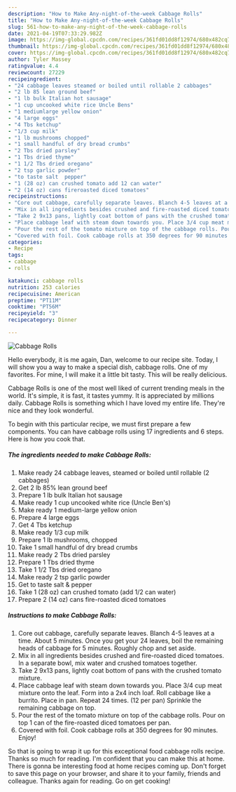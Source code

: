 ```yaml
---
description: "How to Make Any-night-of-the-week Cabbage Rolls"
title: "How to Make Any-night-of-the-week Cabbage Rolls"
slug: 561-how-to-make-any-night-of-the-week-cabbage-rolls
date: 2021-04-19T07:33:29.982Z
image: https://img-global.cpcdn.com/recipes/361fd01dd8f12974/680x482cq70/cabbage-rolls-recipe-main-photo.jpg
thumbnail: https://img-global.cpcdn.com/recipes/361fd01dd8f12974/680x482cq70/cabbage-rolls-recipe-main-photo.jpg
cover: https://img-global.cpcdn.com/recipes/361fd01dd8f12974/680x482cq70/cabbage-rolls-recipe-main-photo.jpg
author: Tyler Massey
ratingvalue: 4.4
reviewcount: 27229
recipeingredient:
- "24 cabbage leaves steamed or boiled until rollable 2 cabbages"
- "2 lb 85 lean ground beef"
- "1 lb bulk Italian hot sausage"
- "1 cup uncooked white rice Uncle Bens"
- "1 mediumlarge yellow onion"
- "4 large eggs"
- "4 Tbs ketchup"
- "1/3 cup milk"
- "1 lb mushrooms chopped"
- "1 small handful of dry bread crumbs"
- "2 Tbs dried parsley"
- "1 Tbs dried thyme"
- "1 1/2 Tbs dried oregano"
- "2 tsp garlic powder"
- "to taste salt  pepper"
- "1 (28 oz) can crushed tomato add 12 can water"
- "2 (14 oz) cans fireroasted diced tomatoes"
recipeinstructions:
- "Core out cabbage, carefully separate leaves. Blanch 4-5 leaves at a time. About 5 minutes. Once you get your 24 leaves, boil the remaining heads of cabbage for 5 minutes. Roughly chop and set aside."
- "Mix in all ingredients besides crushed and fire-roasted diced tomatoes. In a separate bowl, mix water and crushed tomatoes together."
- "Take 2 9x13 pans, lightly coat bottom of pans with the crushed tomato mixture."
- "Place cabbage leaf with steam down towards you. Place 3/4 cup meat mixture onto the leaf. Form into a 2x4 inch loaf. Roll cabbage like a burrito. Place in pan. Repeat 24 times. (12 per pan) Sprinkle the remaining cabbage on top."
- "Pour the rest of the tomato mixture on top of the cabbage rolls. Pour on top 1 can of the fire-roasted diced tomatoes per pan."
- "Covered with foil. Cook cabbage rolls at 350 degrees for 90 minutes. Enjoy!"
categories:
- Recipe
tags:
- cabbage
- rolls

katakunci: cabbage rolls 
nutrition: 253 calories
recipecuisine: American
preptime: "PT11M"
cooktime: "PT56M"
recipeyield: "3"
recipecategory: Dinner

---
```



![Cabbage Rolls](https://img-global.cpcdn.com/recipes/361fd01dd8f12974/680x482cq70/cabbage-rolls-recipe-main-photo.jpg)

Hello everybody, it is me again, Dan, welcome to our recipe site. Today, I will show you a way to make a special dish, cabbage rolls. One of my favorites. For mine, I will make it a little bit tasty. This will be really delicious.

Cabbage Rolls is one of the most well liked of current trending meals in the world. It's simple, it is fast, it tastes yummy. It is appreciated by millions daily. Cabbage Rolls is something which I have loved my entire life. They're nice and they look wonderful.




To begin with this particular recipe, we must first prepare a few components. You can have cabbage rolls using 17 ingredients and 6 steps. Here is how you cook that.

<!--inarticleads1-->

##### The ingredients needed to make Cabbage Rolls:

1. Make ready 24 cabbage leaves, steamed or boiled until rollable (2 cabbages)
1. Get 2 lb 85% lean ground beef
1. Prepare 1 lb bulk Italian hot sausage
1. Make ready 1 cup uncooked white rice (Uncle Ben&#39;s)
1. Make ready 1 medium-large yellow onion
1. Prepare 4 large eggs
1. Get 4 Tbs ketchup
1. Make ready 1/3 cup milk
1. Prepare 1 lb mushrooms, chopped
1. Take 1 small handful of dry bread crumbs
1. Make ready 2 Tbs dried parsley
1. Prepare 1 Tbs dried thyme
1. Take 1 1/2 Tbs dried oregano
1. Make ready 2 tsp garlic powder
1. Get to taste salt &amp; pepper
1. Take 1 (28 oz) can crushed tomato (add 1/2 can water)
1. Prepare 2 (14 oz) cans fire-roasted diced tomatoes




<!--inarticleads2-->

##### Instructions to make Cabbage Rolls:

1. Core out cabbage, carefully separate leaves. Blanch 4-5 leaves at a time. About 5 minutes. Once you get your 24 leaves, boil the remaining heads of cabbage for 5 minutes. Roughly chop and set aside.
1. Mix in all ingredients besides crushed and fire-roasted diced tomatoes. In a separate bowl, mix water and crushed tomatoes together.
1. Take 2 9x13 pans, lightly coat bottom of pans with the crushed tomato mixture.
1. Place cabbage leaf with steam down towards you. Place 3/4 cup meat mixture onto the leaf. Form into a 2x4 inch loaf. Roll cabbage like a burrito. Place in pan. Repeat 24 times. (12 per pan) Sprinkle the remaining cabbage on top.
1. Pour the rest of the tomato mixture on top of the cabbage rolls. Pour on top 1 can of the fire-roasted diced tomatoes per pan.
1. Covered with foil. Cook cabbage rolls at 350 degrees for 90 minutes. Enjoy!




So that is going to wrap it up for this exceptional food cabbage rolls recipe. Thanks so much for reading. I'm confident that you can make this at home. There is gonna be interesting food at home recipes coming up. Don't forget to save this page on your browser, and share it to your family, friends and colleague. Thanks again for reading. Go on get cooking!
